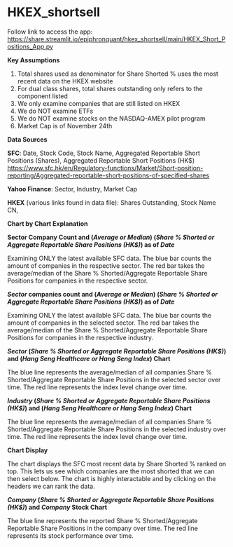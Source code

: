 # HKEX_shortsell
Follow link to access the app: https://share.streamlit.io/epiphronquant/hkex_shortsell/main/HKEX_Short_Positions_App.py

**Key Assumptions**

1. Total shares used as denominator for Share Shorted % uses the most recent data on the HKEX website
2. For dual class shares, total shares outstanding only refers to the component listed
3. We only examine companies that are still listed on HKEX
4. We do NOT examine ETFs
5. We do NOT examine stocks on the NASDAQ-AMEX pilot program
6. Market Cap is of November 24th

**Data Sources**

**SFC**: Date, Stock Code, Stock Name, Aggregated Reportable Short Positions (Shares), Aggregated Reportable Short Positions (HK$) 
https://www.sfc.hk/en/Regulatory-functions/Market/Short-position-reporting/Aggregated-reportable-short-positions-of-specified-shares 

**Yahoo Finance**: Sector, Industry, Market Cap

**HKEX** (various links found in data file): Shares Outstanding, Stock Name CN, 




**Chart by Chart Explanation**

**Sector Company Count and (_Average or Median_) (_Share % Shorted or Aggregate Reportable Share Positions (HK$)_) as of _Date_**

Examining ONLY the latest available SFC data. The blue bar counts the amount of companies in the respective sector. The red bar takes the average/median of the Share % Shorted/Aggregate Reportable Share Positions for companies in the respective sector. 

**_Sector_ companies count and (_Average or Median_) (_Share % Shorted or Aggregate Reportable Share Positions (HK$)_) as of _Date_**

Examining ONLY the latest available SFC data. The blue bar counts the amount of companies in the selected sector. The red bar takes the average/median of the Share % Shorted/Aggregate Reportable Share Positions for companies in the respective industry. 

**_Sector_ (_Share % Shorted or Aggregate Reportable Share Positions (HK$)_) and (_Hang Seng Healthcare or Hang Seng Index_) Chart**

The blue line represents the average/median of all companies Share % Shorted/Aggregate Reportable Share Positions in the selected sector over time. The red line represents the index level change over time.

**_Industry_ (_Share % Shorted or Aggregate Reportable Share Positions (HK$)_) and (_Hang Seng Healthcare or Hang Seng Index_) Chart**

The blue line represents the average/median of all companies Share % Shorted/Aggregate Reportable Share Positions in the selected industry over time. The red line represents the index level change over time.

**Chart Display**

The chart displays the SFC most recent data by Share Shorted % ranked on top. This lets us see which companies are the most shorted that we can then select below. The chart is highly interactable and by clicking on the headers we can rank the data.

**_Company_ (_Share % Shorted or Aggregate Reportable Share Positions (HK$)_) and _Company_ Stock Chart**

The blue line represents the reported Share % Shorted/Aggregate Reportable Share Positions in the company over time. The red line represents its stock performance over time.

